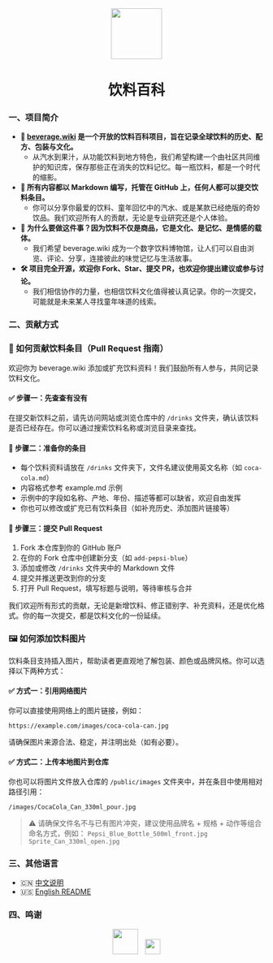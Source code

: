 <div align="center">
<img src="https://s2.loli.net/2025/10/04/lMf9pqYnQD3kt7T.png" style="width:100px;" width="100"/>
<h1>饮料百科</h1>
</div>

### 一、项目简介

- **🍹 [beverage.wiki](https://beverage.wiki/) 是一个开放的饮料百科项目，旨在记录全球饮料的历史、配方、包装与文化。**
  - 从汽水到果汁，从功能饮料到地方特色，我们希望构建一个由社区共同维护的知识库，保存那些正在消失的饮料记忆。每一瓶饮料，都是一个时代的缩影。
- **📖 所有内容都以 Markdown 编写，托管在 GitHub 上，任何人都可以提交饮料条目。**
  - 你可以分享你最爱的饮料、童年回忆中的汽水、或是某款已经绝版的奇妙饮品。我们欢迎所有人的贡献，无论是专业研究还是个人体验。
- **🧃 为什么要做这件事？因为饮料不仅是商品，它是文化、是记忆、是情感的载体。**
  - 我们希望 beverage.wiki 成为一个数字饮料博物馆，让人们可以自由浏览、评论、分享，连接彼此的味觉记忆与生活故事。
- **🛠 项目完全开源，欢迎你 Fork、Star、提交 PR，也欢迎你提出建议或参与讨论。**
  - 我们相信协作的力量，也相信饮料文化值得被认真记录。你的一次提交，可能就是未来某人寻找童年味道的线索。

### 二、贡献方式

### 🧃 如何贡献饮料条目（Pull Request 指南）

欢迎你为 beverage.wiki  添加或扩充饮料资料！我们鼓励所有人参与，共同记录饮料文化。

#### ✅ 步骤一：先查查有没有

在提交新饮料之前，请先访问网站或浏览仓库中的 `/drinks` 文件夹，确认该饮料是否已经存在。你可以通过搜索饮料名称或浏览目录来查找。

#### 📄 步骤二：准备你的条目

- 每个饮料资料请放在 `/drinks` 文件夹下，文件名建议使用英文名称（如 `coca-cola.md`）
- 内容格式参考 example.md 示例
- 示例中的字段如名称、产地、年份、描述等都可以缺省，欢迎自由发挥
- 你也可以修改或扩充已有饮料条目（如补充历史、添加图片链接等）

#### 🔧 步骤三：提交 Pull Request

1. Fork 本仓库到你的 GitHub 账户
2. 在你的 Fork 仓库中创建新分支（如 `add-pepsi-blue`）
3. 添加或修改 `/drinks` 文件夹中的 Markdown 文件
4. 提交并推送更改到你的分支
5. 打开 Pull Request，填写标题与说明，等待审核与合并

我们欢迎所有形式的贡献，无论是新增饮料、修正错别字、补充资料，还是优化格式。你的每一次提交，都是饮料文化的一份延续。

### 🖼 如何添加饮料图片

饮料条目支持插入图片，帮助读者更直观地了解包装、颜色或品牌风格。你可以选择以下两种方式：

#### ✅ 方式一：引用网络图片

你可以直接使用网络上的图片链接，例如：

```text
https://example.com/images/coca-cola-can.jpg
```

请确保图片来源合法、稳定，并注明出处（如有必要）。

#### ✅ 方式二：上传本地图片到仓库

你也可以将图片文件放入仓库的 `/public/images` 文件夹中，并在条目中使用相对路径引用：

```text
/images/CocaCola_Can_330ml_pour.jpg
```

> ⚠️ 请确保文件名不与已有图片冲突，建议使用品牌名 + 规格 + 动作等组合命名方式，例如： `Pepsi_Blue_Bottle_500ml_front.jpg`   `Sprite_Can_330ml_open.jpg`

### 三、其他语言

- 🇨🇳 [中文说明](README.md)
- 🇺🇸 [English README](README.en.md)

### 四、鸣谢
<div align="center"> 
    <a href="https://www.netlify.com/" target="_blank" rel="noopener"><img src="https://s2.loli.net/2025/10/04/GH6CsVRFiQxlbmW.png" style="height:50px;margin-left:0px"/></a> 
    <a href="https://sm.ms/" target="_blank" rel="noopener"><img src="https://s2.loli.net/2025/09/29/NTcoU7g2WLBrOfP.png" style="height:30px;margin-left:10px"/></a> 
</div>

